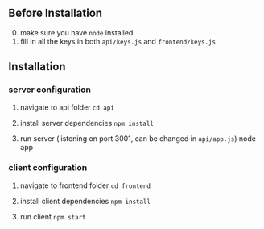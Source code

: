 ## Before Installation

0. make sure you have `node` installed.
1. fill in all the keys in both `api/keys.js` and `frontend/keys.js`

## Installation

### server configuration

1. navigate to api folder
   `cd api`

2. install server dependencies
   `npm install`

3. run server (listening on port 3001, can be changed in `api/app.js`)
   node app

### client configuration

1. navigate to frontend folder
   `cd frontend`

2. install client dependencies
   `npm install`

3. run client
   `npm start`
